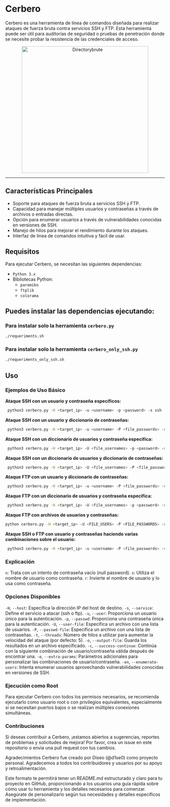 # Cerbero

Cerbero es una herramienta de línea de comandos diseñada para realizar ataques de fuerza bruta contra servicios SSH y FTP. Esta herramienta puede ser útil para auditorías de seguridad o pruebas de penetración donde se necesite probar la resistencia de las credenciales de acceso.

<p align="center">
  <img src="https://github.com/D1se0/cerbero/assets/164921056/064b49a7-e7f8-4548-9017-1a68390a032e" alt="Directorybrute" width="400">
</p>

---

## Características Principales

- Soporte para ataques de fuerza bruta a servicios SSH y FTP.
- Capacidad para manejar múltiples usuarios y contraseñas a través de archivos o entradas directas.
- Opción para enumerar usuarios a través de vulnerabilidades conocidas en versiones de SSH.
- Manejo de hilos para mejorar el rendimiento durante los ataques.
- Interfaz de línea de comandos intuitiva y fácil de usar.

## Requisitos

Para ejecutar Cerbero, se necesitan las siguientes dependencias:

- `Python 3.x`
- Bibliotecas Python:
  - `paramiko`
  - `ftplib`
  - `colorama`

## Puedes instalar las dependencias ejecutando:

### Para instalar solo la herramienta `cerbero.py`

```bash
./requeriments.sh
```

### Para instalar solo la herramienta `cerbero_only_ssh.py`

```bash
./requeriments_only_ssh.sh
```

## Uso

### Ejemplos de Uso Básico

**Ataque SSH con un usuario y contraseña específicos:**

```bash
 python3 cerbero.py -H <target_ip> -u <username> -p <password> -s ssh
```

**Ataque SSH con un usuario y diccionario de contraseñas:**

```bash
 python3 cerbero.py -H <target_ip> -u <username> -P <file_passwords> -s ssh
```

**Ataque SSH con un diccionario de usuarios y contraseña especifica:**

```bash
 python3 cerbero.py -H <target_ip> -U <file_usernames> -p <password> -s ssh
```

**Ataque SSH con un diccionario de usuarios y diccionario de contraseñas:**

```bash
 python3 cerbero.py -H <target_ip> -U <file_usernames> -P <file_passwords> -s ssh
```

**Ataque FTP con un usuario y diccionario de contraseñas:**

```bash
 python3 cerbero.py -H <target_ip> -u <username> -P <file_passwords> -s ftp
```

**Ataque FTP con un diccionario de usuarios y contraseña especifica:**

```bash
 python3 cerbero.py -H <target_ip> -U <file_usernames> -p <password> -s ftp
```

**Ataque FTP con archivos de usuarios y contraseñas:**

```bash
python cerbero.py -H <target_ip> -U <FILE_USERS> -P <FILE_PASSWORDS> -s ftp
```

**Ataque SSH o FTP con usuario y contraseñas haciendo varias combinaciones sobre el usuario:**

```bash
 python3 cerbero.py -H <target_ip> -u <username> -P <file_passwords> -s ssh -e n s r
```

### Explicación

`n`: Trata con un intento de contraseña vacío (null password).
`s`: Utiliza el nombre de usuario como contraseña.
`r`: Invierte el nombre de usuario y lo usa como contraseña.

### Opciones Disponibles

`-H`, `--host`: Especifica la dirección IP del host de destino.
`-s`, `--service`: Define el servicio a atacar (ssh o ftp).
`-u`, `--user`: Proporciona un usuario único para la autenticación.
`-p`, `--passwd`: Proporciona una contraseña única para la autenticación.
`-U`, `--user-file`: Especifica un archivo con una lista de usuarios.
`-P`, `--passwd-file`: Especifica un archivo con una lista de contraseñas.
`-t`, `--threads`: Número de hilos a utilizar para aumentar la velocidad del ataque (por defecto: 5).
`-o`, `--output-file`: Guarda los resultados en un archivo especificado.
`-c`, `--success-continue`: Continúa con la siguiente combinación de usuario/contraseña válida después de encontrar una.
`-e`, `--extra-params`: Parámetros adicionales para personalizar las combinaciones de usuario/contraseña.
`-en`, `--enumerate-users`: Intenta enumerar usuarios aprovechando vulnerabilidades conocidas en versiones de SSH.

### Ejecución como Root

Para ejecutar Cerbero con todos los permisos necesarios, se recomienda ejecutarlo como usuario root o con privilegios equivalentes, especialmente si se necesitan puertos bajos o se realizan múltiples conexiones simultáneas.

### Contribuciones

Si deseas contribuir a Cerbero, ¡estamos abiertos a sugerencias, reportes de problemas y solicitudes de mejora! Por favor, crea un issue en este repositorio o envía una pull request con tus cambios.

Agradecimientos
Cerbero fue creado por Diseo (@d1se0) como proyecto personal. Agradecemos a todos los contribuidores y usuarios por su apoyo y retroalimentación.

Este formato te permitirá tener un README.md estructurado y claro para tu proyecto en GitHub, proporcionando a los usuarios una guía rápida sobre cómo usar tu herramienta y los detalles necesarios para comenzar. Asegúrate de personalizarlo según tus necesidades y detalles específicos de implementación.

